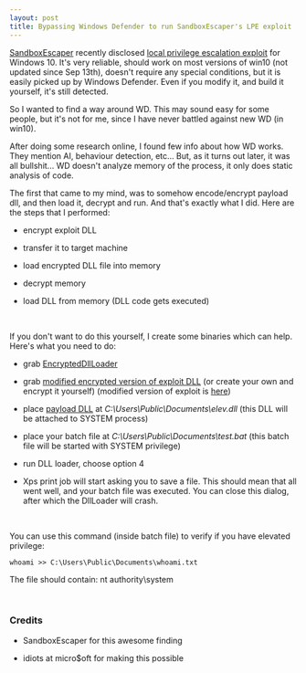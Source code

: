 ```yaml
---
layout: post
title: Bypassing Windows Defender to run SandboxEscaper's LPE exploit
---
```


[SandboxEscaper](https://twitter.com/sandboxescaper) recently disclosed [local privilege escalation exploit](https://github.com/SandboxEscaper/randomrepo/blob/master/PoCLPE.rar) for Windows 10. It's very reliable, should work on most versions of win10 (not updated since Sep 13th), doesn't require any special conditions, but it is easily picked up by Windows Defender. Even if you modify it, and build it yourself, it's still detected.

So I wanted to find a way around WD. This may sound easy for some people, but it's not for me, since I have never battled against new WD (in win10).

After doing some research online, I found few info about how WD works. They mention AI, behaviour detection, etc... But, as it turns out later, it was all bullshit... WD doesn't analyze memory of the process, it only does static analysis of code.

The first that came to my mind, was to somehow encode/encrypt payload dll, and then load it, decrypt and run. And that's exactly what I did. Here are the steps that I performed:

- encrypt exploit DLL

- transfer it to target machine

- load encrypted DLL file into memory

- decrypt memory

- load DLL from memory (DLL code gets executed)

<br>

If you don't want to do this yourself, I create some binaries which can help. Here's what you need to do:

- grab [EncryptedDllLoader](https://github.com/in0finite/EncryptedDllLoader/releases/download/v1.0/EncryptedDllLoader.zip)

- grab [modified encrypted version of exploit DLL](https://drive.google.com/open?id=1RHwBs8xWCCV54MdFus6lg0kg7DkUo1bp) (or create your own and encrypt it yourself) (modified version of exploit is [here](https://github.com/in0finite/ALPC))

- place [payload DLL](https://github.com/in0finite/StartBatDll/releases/download/v1.0/StartBatDll.zip) at *C:\Users\Public\Documents\elev.dll* (this DLL will be attached to SYSTEM process)

- place your batch file at *C:\Users\Public\Documents\test.bat* (this batch file will be started with SYSTEM privilege)

- run DLL loader, choose option 4

- Xps print job will start asking you to save a file. This should mean that all went well, and your batch file was executed. You can close this dialog, after which the DllLoader will crash.

<br>

You can use this command (inside batch file) to verify if you have elevated privilege:

```
whoami >> C:\Users\Public\Documents\whoami.txt
```

The file should contain: nt authority\system


<br>

### Credits

- SandboxEscaper for this awesome finding

- idiots at micro$oft for making this possible

